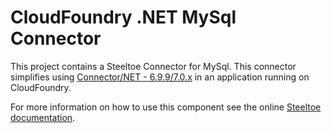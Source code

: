 ﻿# CloudFoundry .NET MySql Connector

This project contains a Steeltoe Connector for MySql.  This connector simplifies using [Connector/NET - 6.9.9/7.0.x](https://dev.mysql.com/downloads/connector/net/) in an application running on CloudFoundry.

For more information on how to use this component see the online [Steeltoe documentation](https://steeltoe.io/).